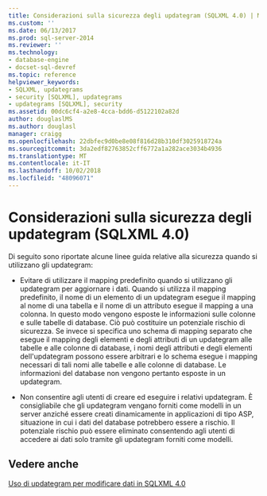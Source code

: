 ```yaml
---
title: Considerazioni sulla sicurezza degli updategram (SQLXML 4.0) | Microsoft Docs
ms.custom: ''
ms.date: 06/13/2017
ms.prod: sql-server-2014
ms.reviewer: ''
ms.technology:
- database-engine
- docset-sql-devref
ms.topic: reference
helpviewer_keywords:
- SQLXML, updategrams
- security [SQLXML], updategrams
- updategrams [SQLXML], security
ms.assetid: 00dc6cf4-a2e8-4cca-bdd6-d5122102a82d
author: douglaslMS
ms.author: douglasl
manager: craigg
ms.openlocfilehash: 22dbfec9d0be8e08f816d28b310df3025918724a
ms.sourcegitcommit: 3da2edf82763852cff6772a1a282ace3034b4936
ms.translationtype: MT
ms.contentlocale: it-IT
ms.lasthandoff: 10/02/2018
ms.locfileid: "48096071"
---
```

# <a name="updategram-security-considerations-sqlxml-40"></a>Considerazioni sulla sicurezza degli updategram (SQLXML 4.0)
  Di seguito sono riportate alcune linee guida relative alla sicurezza quando si utilizzano gli updategram:  
  
-   Evitare di utilizzare il mapping predefinito quando si utilizzano gli updategram per aggiornare i dati. Quando si utilizza il mapping predefinito, il nome di un elemento di un updategram esegue il mapping al nome di una tabella e il nome di un attributo esegue il mapping a una colonna. In questo modo vengono esposte le informazioni sulle colonne e sulle tabelle di database. Ciò può costituire un potenziale rischio di sicurezza. Se invece si specifica uno schema di mapping separato che esegue il mapping degli elementi e degli attributi di un updategram alle tabelle e alle colonne di database, i nomi degli attributi e degli elementi dell'updategram possono essere arbitrari e lo schema esegue i mapping necessari di tali nomi alle tabelle e alle colonne di database. Le informazioni del database non vengono pertanto esposte in un updategram.  
  
-   Non consentire agli utenti di creare ed eseguire i relativi updategram. È consigliabile che gli updategram vengano forniti come modelli in un server anziché essere creati dinamicamente in applicazioni di tipo ASP, situazione in cui i dati del database potrebbero essere a rischio. Il potenziale rischio può essere eliminato consentendo agli utenti di accedere ai dati solo tramite gli updategram forniti come modelli.  
  
## <a name="see-also"></a>Vedere anche  
 [Uso di updategram per modificare dati in SQLXML 4.0](../updategrams/using-updategrams-to-modify-data-in-sqlxml-4-0.md)  
  
  
